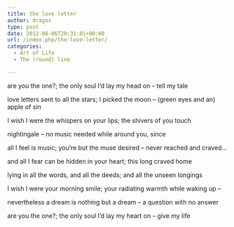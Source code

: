 ```yaml
---
title: the love letter
author: dragos
type: post
date: 2012-08-06T20:31:01+00:00
url: /index.php/the-love-letter/
categories:
  - Art of Life
  - The (round) line

---
```

are you the one?; the only soul I’d lay my head on &#8211; tell my tale
  
love letters sent to all the stars; I picked the moon &#8211; (green eyes and an) apple of sin
  
I wish I were the whispers on your lips; the shivers of you touch
  
nightingale &#8211; no music needed while around you, since
  
all I feel is music; you’re but the muse desired &#8211; never reached and craved&#8230;

and all I fear can be hidden in your heart; this long craved home
  
lying in all the words, and all the deeds; and all the unseen longings
  
I wish I were your morning smile; your radiating warmth while waking up &#8211;
  
nevertheless a dream is nothing but a dream &#8211; a question with no answer<!--more-->


  
are you the one?; the only soul I’d lay my heart on &#8211; give my life
